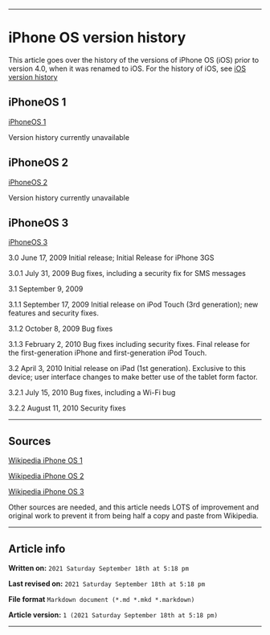   
***

# iPhone OS version history

This article goes over the history of the versions of iPhone OS (iOS) prior to version 4.0, when it was renamed to iOS. For the history of iOS, see [iOS version history](https://github.com/seanpm2001/WacOS/wiki/iOS-version-history/)

## iPhoneOS 1

[iPhoneOS 1](https://github.com/seanpm2001/WacOS/wiki/iPhoneOS-1/)

Version history currently unavailable

## iPhoneOS 2

[iPhoneOS 2](https://github.com/seanpm2001/WacOS/wiki/iPhoneOS-2/)

Version history currently unavailable

## iPhoneOS 3

[iPhoneOS 3](https://github.com/seanpm2001/WacOS/wiki/iPhoneOS-3/)

3.0 June 17, 2009 	Initial release; Initial Release for iPhone 3GS

3.0.1 July 31, 2009 	Bug fixes, including a security fix for SMS messages

3.1 September 9, 2009

3.1.1 September 17, 2009 	Initial release on iPod Touch (3rd generation); new features and security fixes.

3.1.2 	October 8, 2009 	Bug fixes

3.1.3 	February 2, 2010 	Bug fixes including security fixes. Final release for the first-generation iPhone and first-generation iPod Touch.

3.2	April 3, 2010 	Initial release on iPad (1st generation). Exclusive to this device; user interface changes to make better use of the tablet form factor.

3.2.1 	July 15, 2010 	Bug fixes, including a Wi-Fi bug

3.2.2	August 11, 2010 	Security fixes

***

## Sources

[Wikipedia iPhone OS 1](https://en.wikipedia.org/wiki/IPhone_OS_1/)

[Wikipedia iPhone OS 2](https://en.wikipedia.org/wiki/IPhone_OS_2/)

[Wikipedia iPhone OS 3](https://en.wikipedia.org/wiki/IPhone_OS_3/)

Other sources are needed, and this article needs LOTS of improvement and original work to prevent it from being half a copy and paste from Wikipedia.

***

## Article info

**Written on:** `2021 Saturday September 18th at 5:18 pm`

**Last revised on:** `2021 Saturday September 18th at 5:18 pm`

**File format** `Markdown document (*.md *.mkd *.markdown)`

**Article version:** `1 (2021 Saturday September 18th at 5:18 pm)`

***
